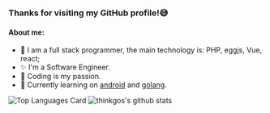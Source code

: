 ### Thanks for visiting my GitHub profile!:sweat_smile:

#### About me:
- 🤔 I am a full stack programmer, the main technology is: PHP, eggjs, Vue, react;
- :sparkles: I'm a Software Engineer.
- :yellow_heart: Coding is my passion.
- :dizzy: Currently learning on [android](https://github.com/android) and [golang](https://github.com/golang/go).

![Top Languages Card](https://github-readme-stats.vercel.app/api/top-langs/?username=huaiguoguo&theme=radical&hide=html)
![thinkgos's github stats](https://github-readme-stats.vercel.app/api?username=huaiguoguo&show_icons=true&include_all_commits=false&count_private=true&theme=radical&line_height=40)


<!-- - :star2: Open source enthusiasts.project: [gomodbus](https://github.com/thinkgos/gomodbus), [go-iecp5](https://github.com/thinkgos/go-iecp5),[aliyun-iot](https://github.com/thinkgos/aliyun-iot),-->
<!--
**huaiguoguo/huaiguoguo** is a ✨ _special_ ✨ repository because its `README.md` (this file) appears on your GitHub profile.

Here are some ideas to get you started:

- 🔭 I’m currently working on ...
- 🌱 I’m currently learning ...
- 👯 I’m looking to collaborate on ...
- 🤔 I’m looking for help with ...
- 💬 Ask me about ...
- 📫 How to reach me: ...
- 😄 Pronouns: ...
- ⚡ Fun fact: ...
-->
